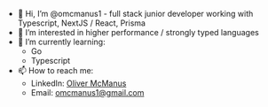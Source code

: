 - 👋 Hi, I’m @omcmanus1 - full stack junior developer working with Typescript, NextJS / React, Prisma
- 👀 I’m interested in higher performance / strongly typed languages
- 🌱 I’m currently learning:
  - Go
  - Typescript
- 📫 How to reach me:
  - LinkedIn: [Oliver McManus](https://www.linkedin.com/in/oliver-mcmanus-424521124/)
  - Email: omcmanus1@gmail.com  

<!---
omcmanus1/omcmanus1 is a ✨ special ✨ repository because its `README.md` (this file) appears on your GitHub profile.
You can click the Preview link to take a look at your changes.
--->
